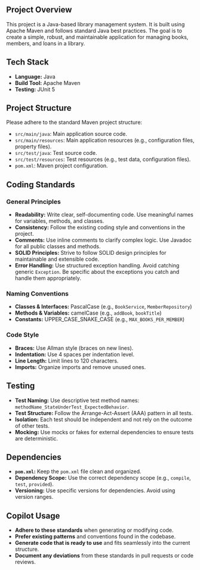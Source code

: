 ## Project Overview

This project is a Java-based library management system. It is built using Apache Maven and follows standard Java best practices. The goal is to create a simple, robust, and maintainable application for managing books, members, and loans in a library.

## Tech Stack

- **Language:** Java
- **Build Tool:** Apache Maven
- **Testing:** JUnit 5

## Project Structure

Please adhere to the standard Maven project structure:

- `src/main/java`: Main application source code.
- `src/main/resources`: Main application resources (e.g., configuration files, property files).
- `src/test/java`: Test source code.
- `src/test/resources`: Test resources (e.g., test data, configuration files).
- `pom.xml`: Maven project configuration.

## Coding Standards

### General Principles

- **Readability:** Write clear, self-documenting code. Use meaningful names for variables, methods, and classes.
- **Consistency:** Follow the existing coding style and conventions in the project.
- **Comments:** Use inline comments to clarify complex logic. Use Javadoc for all public classes and methods.
- **SOLID Principles:** Strive to follow SOLID design principles for maintainable and extensible code.
- **Error Handling:** Use structured exception handling. Avoid catching generic `Exception`. Be specific about the exceptions you catch and handle them appropriately.

### Naming Conventions

- **Classes & Interfaces:** PascalCase (e.g., `BookService`, `MemberRepository`)
- **Methods & Variables:** camelCase (e.g., `addBook`, `bookTitle`)
- **Constants:** UPPER_CASE_SNAKE_CASE (e.g., `MAX_BOOKS_PER_MEMBER`)

### Code Style

- **Braces:** Use Allman style (braces on new lines).
- **Indentation:** Use 4 spaces per indentation level.
- **Line Length:** Limit lines to 120 characters.
- **Imports:** Organize imports and remove unused ones.

## Testing

- **Test Naming:** Use descriptive test method names: `methodName_StateUnderTest_ExpectedBehavior`.
- **Test Structure:** Follow the Arrange-Act-Assert (AAA) pattern in all tests.
- **Isolation:** Each test should be independent and not rely on the outcome of other tests.
- **Mocking:** Use mocks or fakes for external dependencies to ensure tests are deterministic.

## Dependencies

- **`pom.xml`:** Keep the `pom.xml` file clean and organized.
- **Dependency Scope:** Use the correct dependency scope (e.g., `compile`, `test`, `provided`).
- **Versioning:** Use specific versions for dependencies. Avoid using version ranges.

## Copilot Usage

- **Adhere to these standards** when generating or modifying code.
- **Prefer existing patterns** and conventions found in the codebase.
- **Generate code that is ready to use** and fits seamlessly into the current structure.
- **Document any deviations** from these standards in pull requests or code reviews.
